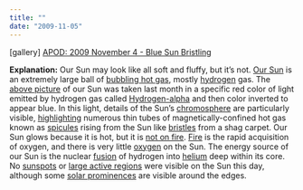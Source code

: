 ```yaml
---
title: ""
date: "2009-11-05"
---
```


\[gallery\] [APOD: 2009 November 4 - Blue Sun Bristling](http://antwrp.gsfc.nasa.gov/apod/ap091104.html)

**Explanation:** Our Sun may look like all soft and fluffy, but it’s not. [Our Sun](http://en.wikipedia.org/wiki/Sun) is an extremely large ball of [bubbling hot gas](http://antwrp.gsfc.nasa.gov/apod/ap970108.html), mostly [hydrogen](http://periodic.lanl.gov/elements/1.html) gas. The [above picture](http://www.avertedimagination.com/img_pages/blue_fireball.html) of our Sun was taken last month in a specific red color of light emitted by hydrogen gas called [Hydrogen-alpha](http://www.solarobserving.com/halpha.htm) and then color inverted to appear blue. In this light, details of the Sun’s [chromosphere](http://en.wikipedia.org/wiki/Chromosphere) are particularly visible, [highlighting](http://antwrp.gsfc.nasa.gov/apod/ap050216.html) numerous thin tubes of magnetically-confined hot gas known as [spicules](http://antwrp.gsfc.nasa.gov/apod/ap081102.html) rising from the Sun like [bristles](http://en.wikipedia.org/wiki/Bristles) from a shag carpet. Our Sun glows because it is hot, but it is [not on fire](http://en.wikipedia.org/wiki/Fire). [Fire](http://www.ci.phoenix.az.us/FIRE/homefire.html) is the rapid acquisition of oxygen, and there is very little [oxygen](http://www.webelements.com/webelements/elements/text/key/O.html) on the Sun. The energy source of our Sun is the nuclear [fusion](http://www.youtube.com/watch?v=uOxuGzYXHSQ) of hydrogen into [helium](http://www.webelements.com/webelements/elements/text/key/He.html) deep within its core. No [sunspots](http://antwrp.gsfc.nasa.gov/apod/ap031027.html) or [large active regions](http://antwrp.gsfc.nasa.gov/apod/ap090405.html) were visible on the Sun this day, although some [solar prominences](http://antwrp.gsfc.nasa.gov/apod/ap030707.html) are visible around the edges.
